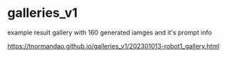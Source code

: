 # galleries_v1


example result gallery with 160 generated iamges and it's prompt info

https://tnormandao.github.io/galleries_v1/202301013-robot1_gallery.html
